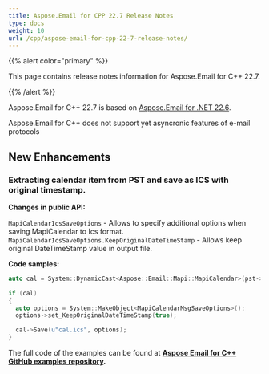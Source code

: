 ```yaml
---
title: Aspose.Email for CPP 22.7 Release Notes
type: docs
weight: 10
url: /cpp/aspose-email-for-cpp-22-7-release-notes/
---
```


{{% alert color="primary" %}} 

This page contains release notes information for Aspose.Email for C++ 22.7.

{{% /alert %}} 

Aspose.Email for C++ 22.7 is based on [Aspose.Email for .NET 22.6](https://docs.aspose.com/email/net/aspose-email-for-net-22-6-release-notes/).

Aspose.Email for C++ does not support yet asyncronic features of e-mail protocols


## **New Enhancements**


### **Extracting calendar item from PST and save as ICS with original timestamp.**

**Changes in public API:**

`MapiCalendarIcsSaveOptions` - Allows to specify additional options when saving MapiCalendar to Ics format.
`MapiCalendarIcsSaveOptions.KeepOriginalDateTimeStamp` - Allows keep original DateTimeStamp value in output file.

**Code samples:**

``` cpp
auto cal = System::DynamicCast<Aspose::Email::Mapi::MapiCalendar>(pst->ExtractMessage(messageInfo)->ToMapiMessageItem());

if (cal)
{
  auto options = System::MakeObject<MapiCalendarMsgSaveOptions>();
  options->set_KeepOriginalDateTimeStamp(true);

  cal->Save(u"cal.ics", options);
}
```

The full code of the examples can be found at **[Aspose Email for C++ GitHub examples repository](https://github.com/aspose-email/Aspose.Email-for-C).**





